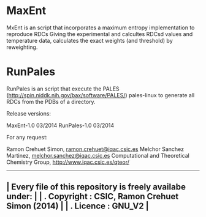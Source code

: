 MaxEnt
======
MxEnt is an script that incorporates a maximum entropy implementation to reproduce RDCs Giving the experimental
and calcultes RDCsd values and temperature data, calculates the exact weights (and threshold) by reweighting.

RunPales
========
RunPales is an script that execute the PALES (http://spin.niddk.nih.gov/bax/software/PALES/) pales-linux to
generate all RDCs from the PDBs of a directory.


Release versions:

MaxEnt-1.0   03/2014
RunPales-1.0 03/2014


For any request:

Ramon Crehuet Simon, ramon.crehuet@iqac.csic.es
Melchor Sanchez Martinez, melchor.sanchez@iqac.csic.es
Computational and Theoretical Chemistry Group, http://www.iqac.csic.es/qteor/


----------------------------------------------------------
| Every file of this repository is freely availabe under: |
| . Copyright : CSIC, Ramon Crehuet Simon (2014)          | 
| . Licence   : GNU_V2                                    | 
-----------------------------------------------------------
